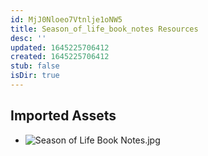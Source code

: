```yaml
---
id: MjJ0Nloeo7Vtnlje1oNW5
title: Season_of_life_book_notes Resources
desc: ''
updated: 1645225706412
created: 1645225706412
stub: false
isDir: true
---
```

## Imported Assets
- ![Season of Life Book Notes.jpg](/assets/season-of-life-book-notes.jpg)
